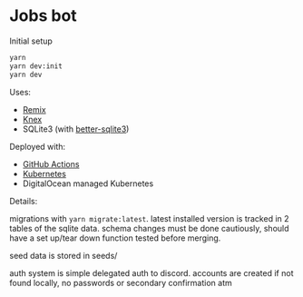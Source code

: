 # Jobs bot

Initial setup

```sh
yarn
yarn dev:init
yarn dev
```

Uses:

- [Remix](https://remix.run/docs/en/v1)
- [Knex](https://knexjs.org/)
- SQLite3 (with [better-sqlite3](http://npmjs.com/package/better-sqlite3))

Deployed with:

- [GitHub Actions](https://docs.github.com/en/actions)
- [Kubernetes](https://kubernetes.io/docs/tasks/run-application/run-single-instance-stateful-application/)
- DigitalOcean managed Kubernetes

Details:

migrations with `yarn migrate:latest`. latest installed version is tracked in 2 tables of the sqlite data. schema changes must be done cautiously, should have a set up/tear down function tested before merging.

seed data is stored in seeds/

auth system is simple delegated auth to discord. accounts are created if not found locally, no passwords or secondary confirmation atm
